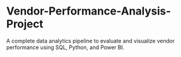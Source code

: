 # Vendor-Performance-Analysis-Project
A complete data analytics pipeline to evaluate and visualize vendor performance using SQL, Python, and Power BI.
